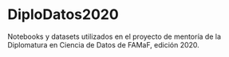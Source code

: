 # DiploDatos2020
 Notebooks y datasets utilizados en el proyecto de mentoría de la Diplomatura en Ciencia de Datos de FAMaF, edición 2020.
